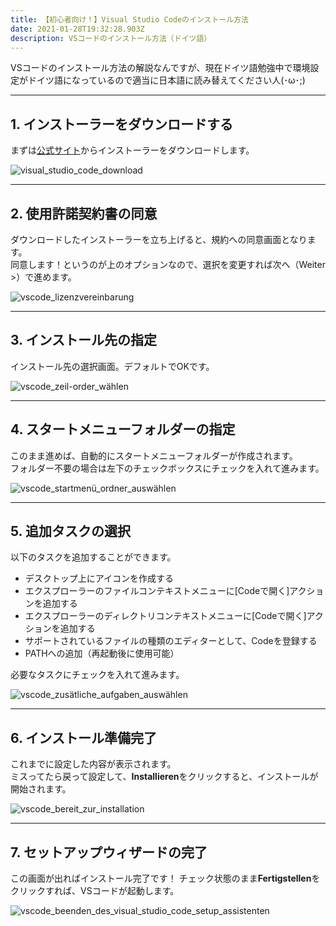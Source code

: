 ```yaml
---
title: 【初心者向け！】Visual Studio Codeのインストール方法
date: 2021-01-28T19:32:28.903Z
description: VSコードのインストール方法（ドイツ語）
---
```

VSコードのインストール方法の解説なんですが、現在ドイツ語勉強中で環境設定がドイツ語になっているので適当に日本語に読み替えてください人(･ω･;) 

- - -

## 1. インストーラーをダウンロードする

まずは[公式サイト](https://code.visualstudio.com/)からインストーラーをダウンロードします。

![visual_studio_code_download](/img/vscode1.png "vscode_setup_1")

- - -

## 2. 使用許諾契約書の同意

ダウンロードしたインストーラーを立ち上げると、規約への同意画面となります。\
同意します！というのが上のオプションなので、選択を変更すれば次へ（Weiter >）で進めます。

![vscode_lizenzvereinbarung](/img/vscode2.png "vscode_setup_2")

- - -

## 3. インストール先の指定

インストール先の選択画面。デフォルトでOKです。

![vscode_zeil-order_wählen](/img/vscode3.png "vscode_setup_3")

- - -

## 4. スタートメニューフォルダーの指定

このまま進めば、自動的にスタートメニューフォルダーが作成されます。\
フォルダー不要の場合は左下のチェックボックスにチェックを入れて進みます。

![vscode_startmenü_ordner_auswählen](/img/vscode4.png "vscode_setup_4")

- - -

## 5. 追加タスクの選択

以下のタスクを追加することができます。

* デスクトップ上にアイコンを作成する
* エクスプローラーのファイルコンテキストメニューに\[Codeで開く]アクションを追加する
* エクスプローラーのディレクトリコンテキストメニューに\[Codeで開く]アクションを追加する
* サポートされているファイルの種類のエディターとして、Codeを登録する
* PATHへの追加（再起動後に使用可能）

必要なタスクにチェックを入れて進みます。

![vscode_zusätliche_aufgaben_auswählen](/img/vscode5.png "vscode_setup_5")

- - -

## 6. インストール準備完了

これまでに設定した内容が表示されます。\
ミスってたら戻って設定して、**Installieren**をクリックすると、インストールが開始されます。

![vscode_bereit_zur_installation](/img/vscode6.png "vscode_setup_6")

- - -

## 7. セットアップウィザードの完了

この画面が出ればインストール完了です！
チェック状態のまま**Fertigstellen**をクリックすれば、VSコードが起動します。

![vscode_beenden_des_visual_studio_code_setup_assistenten](/img/vscode7.png "vscode_setup_7")
